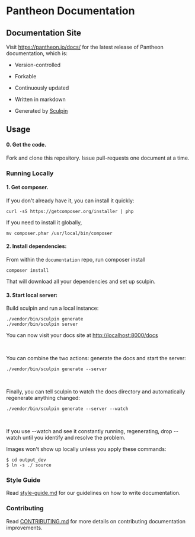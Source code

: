 Pantheon Documentation
======================

Documentation Site
------------------

Visit https://pantheon.io/docs/ for the latest release of Pantheon documentation, which is:

-   Version-controlled
-   Forkable
-   Continuously updated
-   Written in markdown
-   Generated by [Sculpin][1]

    [1]: <https://sculpin.io/>

Usage
-----

#### 0. Get the code.
Fork and clone this repository. Issue pull-requests one document at a time.

### Running Locally

#### 1. Get composer.

If you don't already have it, you can install it quickly:

~~~~~~~~~~~~~~~~~~~~~~~~~~~~~~~~~~~~~~~~~~~~~~~~~~~~~~~~~~~~~~~~~~~~~~~~~~~~~~~~
curl -sS https://getcomposer.org/installer | php
~~~~~~~~~~~~~~~~~~~~~~~~~~~~~~~~~~~~~~~~~~~~~~~~~~~~~~~~~~~~~~~~~~~~~~~~~~~~~~~~
If you need to install it globally, 
```
mv composer.phar /usr/local/bin/composer
```
#### 2. Install dependencies:

From within the `documentation` repo, run composer install

~~~~~~~~~~~~~~~~~~~~~~~~~~~~~~~~~~~~~~~~~~~~~~~~~~~~~~~~~~~~~~~~~~~~~~~~~~~~~~~~
composer install
~~~~~~~~~~~~~~~~~~~~~~~~~~~~~~~~~~~~~~~~~~~~~~~~~~~~~~~~~~~~~~~~~~~~~~~~~~~~~~~~

That will download all your dependencies and set up sculpin.

#### 3. Start local server:

Build sculpin and run a local instance:

~~~~~~~~~~~~~~~~~~~~~~~~~~~~~~~~~~~~~~~~~~~~~~~~~~~~~~~~~~~~~~~~~~~~~~~~~~~~~~~~
./vendor/bin/sculpin generate
./vendor/bin/sculpin server 
~~~~~~~~~~~~~~~~~~~~~~~~~~~~~~~~~~~~~~~~~~~~~~~~~~~~~~~~~~~~~~~~~~~~~~~~~~~~~~~~

You can now visit your docs site at <http://localhost:8000/docs>

 

You can combine the two actions: generate the docs and start the server:

~~~~~~~~~~~~~~~~~~~~~~~~~~~~~~~~~~~~~~~~~~~~~~~~~~~~~~~~~~~~~~~~~~~~~~~~~~~~~~~~
./vendor/bin/sculpin generate --server
~~~~~~~~~~~~~~~~~~~~~~~~~~~~~~~~~~~~~~~~~~~~~~~~~~~~~~~~~~~~~~~~~~~~~~~~~~~~~~~~

 

Finally, you can tell sculpin to watch the docs directory and automatically
regenerate anything changed:

~~~~~~~~~~~~~~~~~~~~~~~~~~~~~~~~~~~~~~~~~~~~~~~~~~~~~~~~~~~~~~~~~~~~~~~~~~~~~~~~
./vendor/bin/sculpin generate --server --watch
~~~~~~~~~~~~~~~~~~~~~~~~~~~~~~~~~~~~~~~~~~~~~~~~~~~~~~~~~~~~~~~~~~~~~~~~~~~~~~~~

 

If you use --watch and see it constantly running, regenerating, drop --watch
until you identify and resolve the problem.

Images won't show up locally unless you apply these commands:
```
$ cd output_dev
$ ln -s ./ source
```

### Style Guide

Read [style-guide.md](<style-guide.md>) for our guidelines on how to write
documentation.

### Contributing

Read [CONTRIBUTING.md](<CONTRIBUTING.md>) for more details on contributing
documentation improvements.
